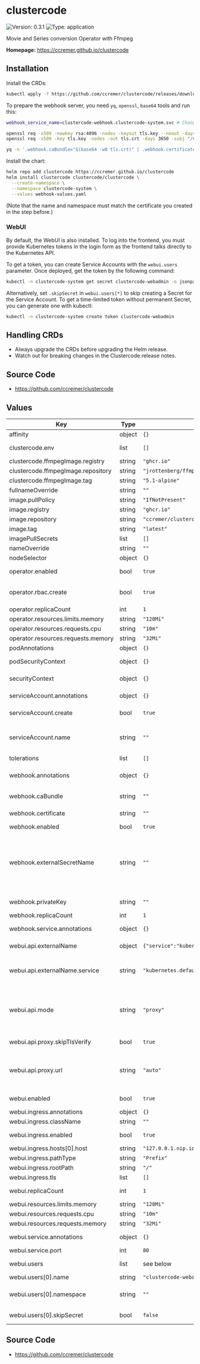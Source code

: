 # clustercode

![Version: 0.3.1](https://img.shields.io/badge/Version-0.3.1-informational?style=flat-square) ![Type: application](https://img.shields.io/badge/Type-application-informational?style=flat-square)

Movie and Series conversion Operator with Ffmpeg

**Homepage:** <https://ccremer.github.io/clustercode>
<!---
The README.md file is automatically generated with helm-docs!

Edit the README.gotmpl.md template instead.
-->

## Installation

Install the CRDs:
```bash
kubectl apply -f https://github.com/ccremer/clustercode/releases/download/clustercode-0.3.1/crds.yaml
```

To prepare the webhook server, you need `yq`, `openssl`, `base64` tools and run this:
```bash
webhook_service_name=clustercode-webhook.clustercode-system.svc # Change this!

openssl req -x509 -newkey rsa:4096 -nodes -keyout tls.key --noout -days 3650 -subj "/CN=${webhook_service_name}" -addext "subjectAltName = DNS:${webhook_service_name}"
openssl req -x509 -key tls.key -nodes -out tls.crt -days 3650 -subj "/CN=${webhook_service_name}" -addext "subjectAltName = DNS:${webhook_service_name}"

yq -n '.webhook.caBundle="$(base64 -w0 tls.crt)" | .webhook.certificate="$(base64 -w0 tls.crd)" | .webhook.privateKey="$(base64 -w0 tls.key)"' > webhook-values.yaml
```

Install the chart:
```bash
helm repo add clustercode https://ccremer.github.io/clustercode
helm install clustercode clustercode/clustercode \
  --create-namespace \
  --namespace clustercode-system \
  --values webhook-values.yaml
```
(Note that the name and namespace must match the certificate you created in the step before.)

### WebUI

By default, the WebUI is also installed.
To log into the frontend, you must provide Kubernetes tokens in the login form as the frontend talks directly to the Kubernetes API.

To get a token, you can create Service Accounts with the `webui.users` parameter.
Once deployed, get the token by the following command:

```bash
kubectl -n clustercode-system get secret clustercode-webadmin -o jsonpath='{.data.token}' | base64 -d
```

Alternatively, set `.skipSecret` in `webui.users[*]` to skip creating a Secret for the Service Account.
To get a time-limited token without permanent Secret, you can generate one with kubectl:

```bash
kubectl -n clustercode-system create token clustercode-webadmin
```

## Handling CRDs

* Always upgrade the CRDs before upgrading the Helm release.
* Watch out for breaking changes in the Clustercode release notes.

## Source Code

* <https://github.com/ccremer/clustercode>

<!---
The values below are generated with helm-docs!

Document your changes in values.yaml and let `make docs:helm` generate this section.
-->
## Values

| Key | Type | Default | Description |
|-----|------|---------|-------------|
| affinity | object | `{}` | The operator's pod affinity |
| clustercode.env | list | `[]` | Set additional environment variables to the Operator |
| clustercode.ffmpegImage.registry | string | `"ghcr.io"` |  |
| clustercode.ffmpegImage.repository | string | `"jrottenberg/ffmpeg"` |  |
| clustercode.ffmpegImage.tag | string | `"5.1-alpine"` |  |
| fullnameOverride | string | `""` |  |
| image.pullPolicy | string | `"IfNotPresent"` |  |
| image.registry | string | `"ghcr.io"` |  |
| image.repository | string | `"ccremer/clustercode"` |  |
| image.tag | string | `"latest"` |  |
| imagePullSecrets | list | `[]` |  |
| nameOverride | string | `""` |  |
| nodeSelector | object | `{}` | The operator's pod node selector |
| operator.enabled | bool | `true` | Whether the Operator deployment is enabled |
| operator.rbac.create | bool | `true` | Specifies whether RBAC roles and rolebindings should be enabled for users |
| operator.replicaCount | int | `1` | The operator's pod replica count |
| operator.resources.limits.memory | string | `"128Mi"` |  |
| operator.resources.requests.cpu | string | `"10m"` |  |
| operator.resources.requests.memory | string | `"32Mi"` |  |
| podAnnotations | object | `{}` | The operator's pod annotations |
| podSecurityContext | object | `{}` | The operator's pod security context |
| securityContext | object | `{}` | The operator's container security context |
| serviceAccount.annotations | object | `{}` | Annotations to add to the service account |
| serviceAccount.create | bool | `true` | Specifies whether a service account should be created |
| serviceAccount.name | string | `""` | The name of the service account to use. If not set and create is true, a name is generated using the fullname template |
| tolerations | list | `[]` | The operator's pod tolerations |
| webhook.annotations | object | `{}` | Annotations to add to the webhook configuration resources. |
| webhook.caBundle | string | `""` | Certificate in PEM format for the ValidatingWebhookConfiguration. |
| webhook.certificate | string | `""` | Certificate in PEM format for the TLS secret. |
| webhook.enabled | bool | `true` | Enable admission webhooks |
| webhook.externalSecretName | string | `""` | Name of an existing or external Secret with TLS to mount in the operator. The secret is expected to have `tls.crt` and `tls.key` keys. Note: You will still need to set `.caBundle` if the certificate is not verifiable (self-signed) by Kubernetes. |
| webhook.privateKey | string | `""` | Private key in PEM format for the TLS secret. |
| webhook.replicaCount | int | `1` | The webhook's pod replica count |
| webhook.service.annotations | object | `{}` | Annotations to add to the webhook service. |
| webui.api.externalName | object | `{"service":"kubernetes.default.svc.cluster.local"}` | The internal service name where the API service is served. |
| webui.api.externalName.service | string | `"kubernetes.default.svc.cluster.local"` | The Kubernetes service which the Ingress exposes additionally. This is likely only working with TLS. |
| webui.api.mode | string | `"proxy"` | The mode under which the Kubernetes API is served. Supported values: ["externalName", "proxy"] In case of CORS issues, you may use the integrated proxy. |
| webui.api.proxy.skipTlsVerify | bool | `true` | Whether TLS certificate verifications should be skipped. |
| webui.api.proxy.url | string | `"auto"` | The Kubernetes full base URL for the API. Ideally this is an internal URL. If set to `auto`, the URL is detected based on the Service Account token. |
| webui.enabled | bool | `true` | Whether the WebUI deployment is enabled |
| webui.ingress.annotations | object | `{}` | Annotations to add to the Ingress |
| webui.ingress.className | string | `""` |  |
| webui.ingress.enabled | bool | `true` | Whether the WebUI ingress is enabled |
| webui.ingress.hosts[0].host | string | `"127.0.0.1.nip.io"` |  |
| webui.ingress.pathType | string | `"Prefix"` |  |
| webui.ingress.rootPath | string | `"/"` | The root path of the Ingress |
| webui.ingress.tls | list | `[]` |  |
| webui.replicaCount | int | `1` | The webserver's pod replica count |
| webui.resources.limits.memory | string | `"128Mi"` |  |
| webui.resources.requests.cpu | string | `"10m"` |  |
| webui.resources.requests.memory | string | `"32Mi"` |  |
| webui.service.annotations | object | `{}` | Annotations to add to the webhook service. |
| webui.service.port | int | `80` | Service port |
| webui.users | list | see below | List of Service Accounts that can access the web-ui. |
| webui.users[0].name | string | `"clustercode-webadmin"` | name of the Service Account |
| webui.users[0].namespace | string | `""` | namespace of the Service Account, defaults to release namespace |
| webui.users[0].skipSecret | bool | `false` | If true, no Secret will be created for the Service Account |

## Source Code

* <https://github.com/ccremer/clustercode>

